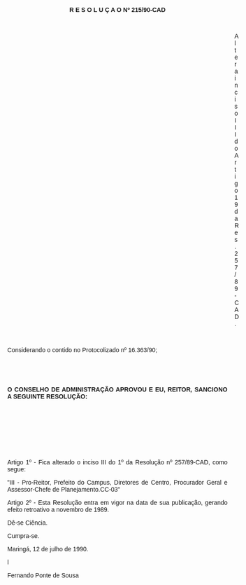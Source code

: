 <BODY>

<B><FONT FACE="Arial"><P ALIGN="CENTER">R E S O L U &Ccedil; A O  Nº 215/90-CAD</P>
</B><P ALIGN="JUSTIFY"></P>
<P ALIGN="JUSTIFY">&nbsp;</P><DIR>
<DIR>
<DIR>
<DIR>
<DIR>
<DIR>
<DIR>
<DIR>
<DIR>
<DIR>
<DIR>
<DIR>
<DIR>

<P ALIGN="JUSTIFY">Altera inciso III do Artigo 19 da Res. 257/89-CAD.</P>
<P ALIGN="JUSTIFY"></P>
<P ALIGN="JUSTIFY">&nbsp;</P></DIR>
</DIR>
</DIR>
</DIR>
</DIR>
</DIR>
</DIR>
</DIR>
</DIR>
</DIR>
</DIR>
</DIR>
</DIR>

<P ALIGN="JUSTIFY">Considerando o contido no Protocolizado nº 16.363/90;</P>
<B><P ALIGN="JUSTIFY"></P>
<P ALIGN="JUSTIFY">&nbsp;</P>
<P ALIGN="JUSTIFY">&nbsp;</P>
<P ALIGN="JUSTIFY">O CONSELHO DE ADMINISTRA&Ccedil;&Atilde;O APROVOU E EU, REITOR<I>,</I> SANCIONO A SEGUINTE RESOLU&Ccedil;&Atilde;O:</P>
</B><P ALIGN="JUSTIFY"></P>
<P ALIGN="JUSTIFY">&nbsp;</P>
<P ALIGN="JUSTIFY">&nbsp;</P>
<P ALIGN="JUSTIFY">&nbsp;</P>
<P ALIGN="JUSTIFY">&nbsp;</P>
<P ALIGN="JUSTIFY">Artigo 1º - Fica alterado o inciso III do 1º da Resolu&ccedil;&atilde;o nº 257/89-CAD, como segue: </P>
<P ALIGN="JUSTIFY">"III - Pro-Reitor, Prefeito do Campus, Diretores de Centro, Procurador Geral e Assessor-Chefe de Planejamento.CC-03" </P>
<P ALIGN="JUSTIFY">Artigo 2º  - Esta Resolu&ccedil;&atilde;o entra em vigor na data de sua publica&ccedil;&atilde;o, gerando efeito retroativo a novembro de 1989.</P>
<P ALIGN="JUSTIFY"></P>
<P ALIGN="JUSTIFY">D&ecirc;-se Ci&ecirc;ncia. </P>
<P ALIGN="JUSTIFY">Cumpra-se.</P>
<P ALIGN="JUSTIFY"></P>
<P ALIGN="JUSTIFY">Maring&aacute;, 12 de julho de 1990.</P>
<P ALIGN="JUSTIFY">l</P>
<P ALIGN="JUSTIFY">Fernando Ponte de Sousa</P>
<P ALIGN="JUSTIFY"></P>
<P ALIGN="JUSTIFY">&nbsp;</P></FONT></BODY>
